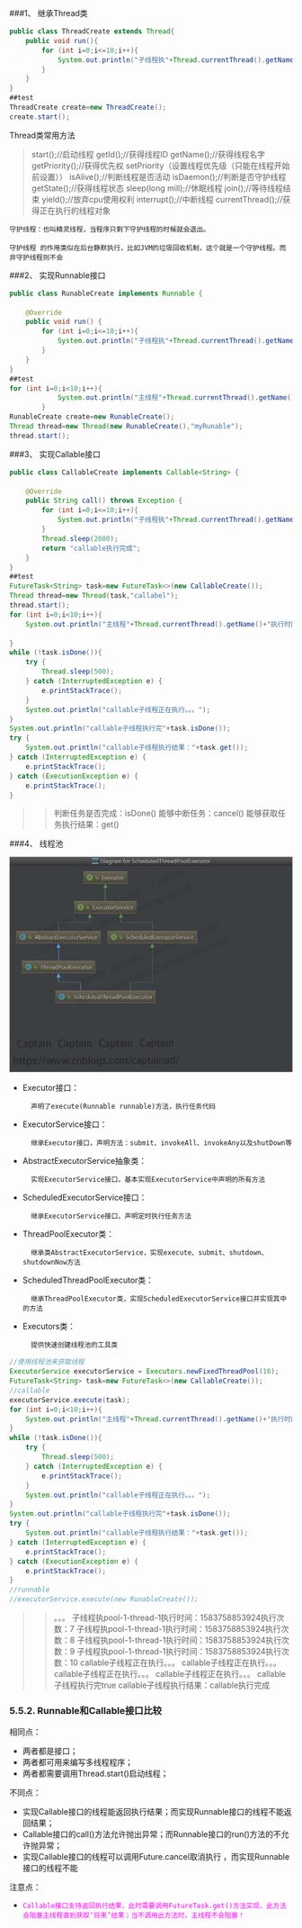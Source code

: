 ###1、 继承Thread类
```java
public class ThreadCreate extends Thread{
    public void run(){
        for (int i=0;i<=10;i++){
            System.out.println("子线程执"+Thread.currentThread().getName()+"执行时间："+new Date().getTime()+"执行次数："+i);
        }
    }
}
##test
ThreadCreate create=new ThreadCreate();
create.start();
```
Thread类常用方法
>start();//启动线程
getId();//获得线程ID
getName();//获得线程名字
getPriority();//获得优先权
setPriority（设置线程优先级（只能在线程开始前设置））
isAlive();//判断线程是否活动
isDaemon();//判断是否守护线程
getState();//获得线程状态
sleep(long mill);//休眠线程
join();//等待线程结束
yield();//放弃cpu使用权利
interrupt();//中断线程
currentThread();//获得正在执行的线程对象

    守护线程：也叫精灵线程，当程序只剩下守护线程的时候就会退出。

    守护线程 的作用类似在后台静默执行，比如JVM的垃圾回收机制，这个就是一个守护线程。而非守护线程则不会

###2、 实现Runnable接口
```java
public class RunableCreate implements Runnable {

    @Override
    public void run() {
        for (int i=0;i<=10;i++){
            System.out.println("子线程执"+Thread.currentThread().getName()+"执行时间："+new Date().getTime()+"执行次数："+i);
        }
    }
}
##test
for (int i=0;i<10;i++){
            System.out.println("主线程"+Thread.currentThread().getName()+"执行时间:"+new Date().getTime()+"执行次数："+i);
        }
RunableCreate create=new RunableCreate();
Thread thread=new Thread(new RunableCreate(),"myRunable");
thread.start();
```
###3、 实现Callable接口
```java
public class CallableCreate implements Callable<String> {

    @Override
    public String call() throws Exception {
        for (int i=0;i<=10;i++){
            System.out.println("子线程执"+Thread.currentThread().getName()+"执行时间："+new Date().getTime()+"执行次数："+i);
        }
        Thread.sleep(2000);
        return "callable执行完成";
    }
}
##test
FutureTask<String> task=new FutureTask<>(new CallableCreate());
Thread thread=new Thread(task,"callabel");
thread.start();
for (int i=0;i<10;i++){
    System.out.println("主线程"+Thread.currentThread().getName()+"执行时间:"+new Date().getTime()+"执行次数："+i);

}
while (!task.isDone()){
    try {
        Thread.sleep(500);
    } catch (InterruptedException e) {
        e.printStackTrace();
    }
    System.out.println("callable子线程正在执行。。。");
}
System.out.println("callable子线程执行完"+task.isDone());
try {
    System.out.println("callable子线程执行结果："+task.get());
} catch (InterruptedException e) {
    e.printStackTrace();
} catch (ExecutionException e) {
    e.printStackTrace();
}
```
>>判断任务是否完成：isDone()
能够中断任务：cancel()
能够获取任务执行结果：get()


###4、 线程池

![丢失](../Java高级/资料/线程池api结构.png "哨兵简介")  

* Executor接口：

        声明了execute(Runnable runnable)方法，执行任务代码

* ExecutorService接口：

        继承Executor接口，声明方法：submit、invokeAll、invokeAny以及shutDown等

* AbstractExecutorService抽象类：

        实现ExecutorService接口，基本实现ExecutorService中声明的所有方法

* ScheduledExecutorService接口：

        继承ExecutorService接口，声明定时执行任务方法

* ThreadPoolExecutor类：

        继承类AbstractExecutorService，实现execute、submit、shutdown、shutdownNow方法
* ScheduledThreadPoolExecutor类：

        继承ThreadPoolExecutor类，实现ScheduledExecutorService接口并实现其中的方法

* Executors类：

        提供快速创建线程池的工具类

```java
//使用线程池来获取线程
ExecutorService executorService = Executors.newFixedThreadPool(10);
FutureTask<String> task=new FutureTask<>(new CallableCreate());
//callable
executorService.execute(task);
for (int i=0;i<10;i++){
    System.out.println("主线程"+Thread.currentThread().getName()+"执行时间:"+new Date().getTime()+"执行次数："+i);
}
while (!task.isDone()){
    try {
        Thread.sleep(500);
    } catch (InterruptedException e) {
        e.printStackTrace();
    }
    System.out.println("callable子线程正在执行。。。");
}
System.out.println("callable子线程执行完"+task.isDone());
try {
    System.out.println("callable子线程执行结果："+task.get());
} catch (InterruptedException e) {
    e.printStackTrace();
} catch (ExecutionException e) {
    e.printStackTrace();
}
//runnable
//executorService.execute(new RunableCreate());
```
>>。。。
子线程执pool-1-thread-1执行时间：1583758853924执行次数：7
子线程执pool-1-thread-1执行时间：1583758853924执行次数：8
子线程执pool-1-thread-1执行时间：1583758853924执行次数：9
子线程执pool-1-thread-1执行时间：1583758853924执行次数：10
callable子线程正在执行。。。
callable子线程正在执行。。。
callable子线程正在执行。。。
callable子线程正在执行。。。
callable子线程执行完true
callable子线程执行结果：callable执行完成


### 5.5.2.	Runnable和Callable接口比较

相同点：

* 两者都是接口；
* 两者都可用来编写多线程程序；
* 两者都需要调用Thread.start()启动线程；

不同点：

* 实现Callable接口的线程能返回执行结果；而实现Runnable接口的线程不能返回结果；
* Callable接口的call()方法允许抛出异常；而Runnable接口的run()方法的不允许抛异常；
* 实现Callable接口的线程可以调用Future.cancel取消执行 ，而实现Runnable接口的线程不能

注意点：

* <code><font color=FF00FF>Callable接口支持返回执行结果，此时需要调用FutureTask.get()方法实现，此方法会阻塞主线程直到获取‘将来’结果；当不调用此方法时，主线程不会阻塞！</font></code>
